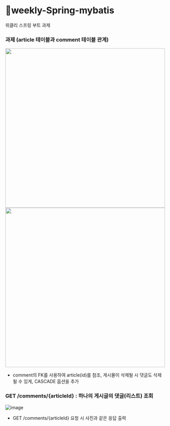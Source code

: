 # 🍟weekly-Spring-mybatis
위클리 스프링 부트 과제

### 과제 (article 테이블과 comment 테이블 관계)

<img src="https://github.com/YoHanKi/weekly-Spring-mybatis/assets/139758405/6b82c4ef-41b5-4299-9382-0c7006587446" width="500">

<img src="https://github.com/YoHanKi/weekly-Spring-mybatis/assets/139758405/e55ef638-3b4a-4cdc-bd80-0c95938afcad" width="500">

- comment의 FK를 사용하여 article(id)를 참조, 게시물이 삭제될 시 댓글도 삭제 될 수 있게, CASCADE 옵션을 추가

### GET /comments/{articleId} : 하나의 게시글의 댓글(리스트) 조회

![image](https://github.com/YoHanKi/weekly-Spring-mybatis/assets/139758405/9dc9ed74-03bb-46ff-8d26-6ebbe74da034)

- GET /comments/{articleId} 요청 시 사진과 같은 응답 출력

